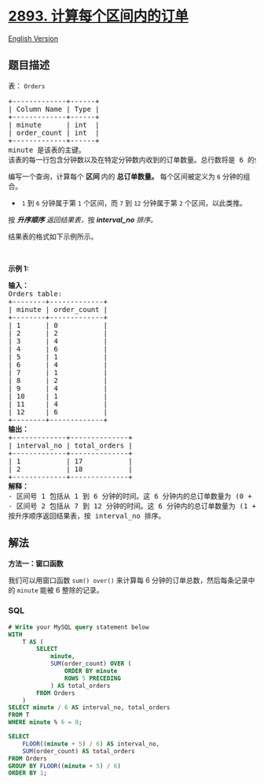 # [2893. 计算每个区间内的订单](https://leetcode.cn/problems/calculate-orders-within-each-interval)

[English Version](/solution/2800-2899/2893.Calculate%20Orders%20Within%20Each%20Interval/README_EN.md)

## 题目描述

<!-- 这里写题目描述 -->

<p>表：&nbsp;<code><font face="monospace">Orders</font></code></p>

<pre>
+-------------+------+ 
| Column Name | Type | 
+-------------+------+ 
| minute      | int  | 
| order_count | int  |
+-------------+------+
minute 是该表的主键。
该表的每一行包含分钟数以及在特定分钟数内收到的订单数量。总行数将是 6 的倍数。</pre>

<p>编写一个查询，计算每个&nbsp;<strong>区间</strong><b>&nbsp;</b>内的&nbsp;<b>总订单数量。</b>&nbsp;每个区间被定义为&nbsp;<code>6</code>&nbsp;分钟的组合。</p>

<ul>
	<li>&nbsp;<code>1</code>&nbsp;到&nbsp;<code>6</code>&nbsp;分钟属于第&nbsp;<code>1</code>&nbsp;个区间，而&nbsp;<code>7</code>&nbsp;到&nbsp;<code>12</code>&nbsp;分钟属于第&nbsp;<code>2</code>&nbsp;个区间，以此类推。</li>
</ul>

<p>按 <em><strong>升序顺序</strong></em> <em>返回</em><em>结果表，</em>按<em>&nbsp;<strong>interval_no</strong>&nbsp;排序。</em></p>

<p>结果表的格式如下示例所示。</p>

<p>&nbsp;</p>

<p><b>示例 1:</b></p>

<pre>
<b>输入：</b>
Orders table:
+--------+-------------+
| minute | order_count | 
+--------+-------------+
| 1      | 0           |
| 2      | 2           | 
| 3      | 4           | 
| 4      | 6           | 
| 5      | 1           | 
| 6      | 4           | 
| 7      | 1           | 
| 8      | 2           | 
| 9      | 4           | 
| 10     | 1           | 
| 11     | 4           | 
| 12     | 6           | 
+--------+-------------+
<b>输出：</b>
+-------------+--------------+
| interval_no | total_orders | 
+-------------+--------------+
| 1           | 17           | 
| 2           | 18           |    
+-------------+--------------+
<b>解释：</b>
- 区间号 1 包括从 1 到 6 分钟的时间。这 6 分钟内的总订单数量为 (0 + 2 + 4 + 6 + 1 + 4) = 17。
- 区间号 2 包括从 7 到 12 分钟的时间。这 6 分钟内的总订单数量为 (1 + 2 + 4 + 1 + 4 + 6) = 18。
按升序顺序返回结果表，按 interval_no 排序。</pre>

## 解法

<!-- 这里可写通用的实现逻辑 -->

**方法一：窗口函数**

我们可以用窗口函数 `sum() over()` 来计算每 $6$ 分钟的订单总数，然后每条记录中的 `minute` 能被 $6$ 整除的记录。

<!-- tabs:start -->

### **SQL**

<!-- 这里可写当前语言的特殊实现逻辑 -->

```sql
# Write your MySQL query statement below
WITH
    T AS (
        SELECT
            minute,
            SUM(order_count) OVER (
                ORDER BY minute
                ROWS 5 PRECEDING
            ) AS total_orders
        FROM Orders
    )
SELECT minute / 6 AS interval_no, total_orders
FROM T
WHERE minute % 6 = 0;
```

```sql
SELECT
    FLOOR((minute + 5) / 6) AS interval_no,
    SUM(order_count) AS total_orders
FROM Orders
GROUP BY FLOOR((minute + 5) / 6)
ORDER BY 1;
```

<!-- tabs:end -->
